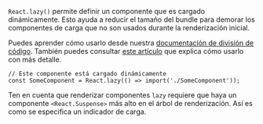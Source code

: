`React.lazy()` permite definir un componente que es cargado dinámicamente. Esto ayuda a reducir el tamaño del bundle para demorar los componentes de carga que no son usados durante la renderización inicial.

Puedes aprender cómo usarlo desde nuestra [documentación de división de código](https://es.reactjs.org/docs/code-splitting.html#reactlazy). También puedes consultar [este artículo](https://medium.com/@pomber/lazy-loading-and-preloading-components-in-react-16-6-804de091c82d) que explica cómo usarlo con más detalle.

```
// Este componente está cargado dinámicamente
const SomeComponent = React.lazy(() => import('./SomeComponent'));
```

Ten en cuenta que renderizar componentes `lazy` requiere que haya un componente `<React.Suspense>` más alto en el árbol de renderización. Así es como se especifica un indicador de carga.